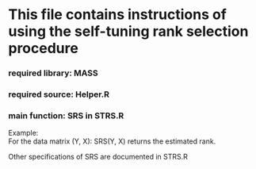 #     This file contains instructions of using the self-tuning rank selection procedure 

### required library: MASS
### required source:  Helper.R


### main function: SRS in STRS.R

Example:  
 	For the data matrix (Y, X):
 	SRS(Y, X) returns the estimated rank.
      
Other specifications of SRS are documented in STRS.R


